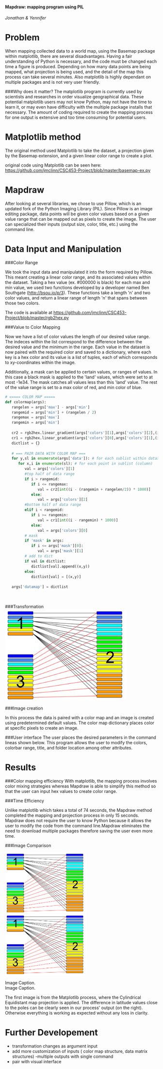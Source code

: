 
####  Mapdraw: mapping program using PIL 
###### Jonathan &amp; Yennifer

Problem
=======
When mapping collected data to a world map, using the Basemap package within matplotlib, there are several disadvantages. Having a fair understanding of Python is necessary, and the code must be changed each time a figure is produced. Depending on how many data points are being mapped, what projection is being used, and the detail of the map this process can take several minutes. Also matplotlib is highly dependant on multiple packages and is not very user friendly. 

###Why does it matter? 
The matplotlib program is currently used by scientists and researches in order visualize geographical data. These potential matplotlib users may not know Python, may not have the time to learn it, or may even have difficulty with the multiple package installs that necessary. The amount of coding required to create the mapping process for one output is extensive and too time consuming for potential users. 

Matplotlib method 
=================
The original method used Matplotlib to take the dataset, a projection given by the Basemap extension, and a given linear color range to create a plot. 

 original code using Matplotlib can be seen here: https://github.com/jmclinn/CSC453-Project/blob/master/basemap-ex.py


Mapdraw
============

After looking at several libraries, we chose to use Pillow, which is an updated fork of the Python Imaging Library (PIL). Since Pillow is an image editing package, data points will be given color values based on a given value range that can be mapped out as pixels to create the image. The user can specialized their inputs (output size, color, title, etc.) using the command line.



Data Input and Manipulation
================================================

###Color Range

We took the input data and manipulated it into the form required by Pillow. This meant creating a linear color range, and its associated values within the dataset. Taking a hex value (ex. #000000 is black) for each max and min value, we used two functions developed by a developer named Ben Southgate (http://bsou.io/p/3). These functions take a length 'n' and two color values, and return a linear range of length 'n' that spans between those two colors.

The code is available at https://github.com/jmclinn/CSC453-Project/blob/master/rgb2hex.py

###Value to Color Mapping

Now we have a list of color values the length of our desired value range. The indeces within the list correspond to the difference between the desired value and the minimum in the range. Each value in the dataset is now paired with the required color and saved to a dictionary, where each key is a hex color and its value is a list of tuples, each of which corresponds to xy-coordinates within the image.

Additionally, a mask can be applied to certain values, or ranges of values. In this case a black mask is applied to the 'land' values, which were set to at most -1e34. The mask catches all values less than this 'land' value. The rest of the value range is set to a max color of red, and min color of blue.

```python 
# ===== COLOR MAP =====
def colormap(args):
   rangelen = args['max'] - args['min']
   rangemid = args['min'] + (rangelen / 2)
   rangemax = args['max']
   rangemin = args['min']
   
   cr2 = rgb2hex.linear_gradient(args['colors'][1],args['colors'][2],(int(rangelen/2*1000))+1)['hex']
   cr1 = rgb2hex.linear_gradient(args['colors'][0],args['colors'][1],(int(rangelen/2*1000))+1)['hex']
   dictlist = {}

   # === PAIR DATA WITH COLOR MAP ===
   for y,sl in enumerate(args['data']): # for each sublist within dataset (row)
      for x,i in enumerate(sl): # for each point in sublist (column)
         val = args['colors'][1]
         #top half of data range
         if i > rangemid:
            if i <= rangemax:
               val = cr2[int((i - (rangemin + rangelen/2)) * 1000)]
            else:
               val = args['colors'][2]
         #bottom half of data range
         elif i < rangemid:
            if i >= rangemin:
               val = cr1[int((i - rangemin) * 1000)]
            else:
               val = args['colors'][0] 
         # mask
         if 'mask' in args:
            if i <= args['mask'][0]:
               val = args['mask'][1]
         # add to dict
         if val in dictlist:
            dictlist[val].append((x,y))
         else:
            dictlist[val] = [(x,y)]
            
   args['datamap'] = dictlist

     
```


###Transformation 
<img src="https://github.com/jmclinn/CSC453-Project/blob/master/images/transform.png" height="300" ></img>

###Image creation 

In this process the data is paired with a color map and an image is created using predetermined default values. The color map dictionary places color at specific pixels to create an image.


###User interface
The user places the desired parameters in the command lineas shown below. This program allows the user to modify the colors, colorbar range, title, and folder location among other attributes. 


Results
========
###Color mapping efficiency 
With matplotlib, the mapping process involves color mixing strategies whereas Mapdraw is able to simplify this method so that the user can input hex values to create color range.

###Time Efficiency 

Unlike matplotlib which takes a total of 74 seconds, the Mapdraw method completed the mapping and projection process in only 15 seconds. Mapdraw does not require the user to know Python because it allows the user to modify the code from the command line.Mapdraw eliminates the need to download multiple packages therefore saving the user even more time. 


###Image Comparison

<img src="https://github.com/jmclinn/CSC453-Project/blob/master/images/transform.png" height="200" ><img src="https://github.com/jmclinn/CSC453-Project/blob/master/images/transform.png" height="200" display= "inline" ></img>

   <div class="matplotlib"></img>Image Caption.</div>           <div class="Mapdraw" display="inline"></img>Image Caption.</div>    

The first image is from the Matplotlib process, where the Cylindrical Equidistant map projection is applied. The difference in latitude values close to the poles can be clearly seen in our process' output (on the right). Otherwise everything is working as expected without any loss in clarity.

Further Developement 
======================
- transformation changes as argument input 
- add more customization of inputs ( color map structure, data matrix structures)
-multiple outputs with single command 
- pair with visual interface



